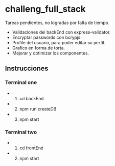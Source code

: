 # challeng_full_stack
Tareas pendientes, no logradas por falta de tiempo.

- Validaciones del backEnd con express-validator.
- Encryptar passwords con bcrypjs.
- Profile del usuario, para poder editar su perfil.
- Grafico en forma de torta.
- Mejorar y optimizar los componentes.

## Instrucciones

### Terminal one

- 1. cd backEnd
- 2. npm run createDB
- 3.  npm start

### Terminal two

 - 1. cd frontEnd
 - 2. npm start
